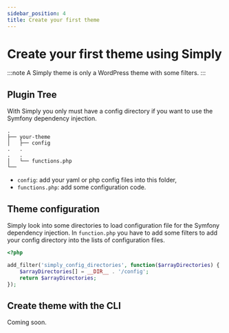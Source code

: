 ```yaml
---
sidebar_position: 4
title: Create your first theme
---
```

# Create your first theme using Simply
:::note
A Simply theme is only a WordPress theme with some filters.
:::
## Plugin Tree
With Simply you only must have a config directory if you want to use the Symfony dependency injection.
```
.
├── your-theme
│   ├── config
.   .
.   .
│   └── functions.php
└──
```
- `config`: add your yaml or php config files into this folder,
- `functions.php`: add some configuration code.

## Theme configuration
Simply look into some directories to load configuration file for the Symfony dependency injection.
In `function.php` you have to add some filters to add your config directory into the lists of configuration files.

```php title='function.php'
<?php

add_filter('simply_config_directories', function($arrayDirectories) {
    $arrayDirectories[] = __DIR__ . '/config';
    return $arrayDirectories;
});
```

## Create theme with the CLI
Coming soon.
